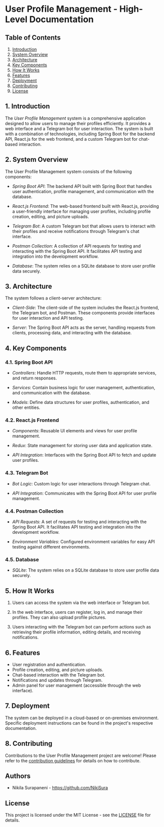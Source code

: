 # User Profile Management - High-Level Documentation

## Table of Contents

1. [Introduction](#1-introduction)
2. [System Overview](#2-system-overview)
3. [Architecture](#3-architecture)
4. [Key Components](#4-key-components)
5. [How It Works](#5-how-it-works)
6. [Features](#6-features)
7. [Deployment](#7-deployment)
8. [Contributing](#8-contributing)
9. [License](#9-license)

## 1. Introduction

The *User Profile Management* system is a comprehensive application designed to allow users to manage their profiles efficiently. It provides a web interface and a Telegram bot for user interaction. The system is built with a combination of technologies, including Spring Boot for the backend API, React.js for the web frontend, and a custom Telegram bot for chat-based interaction.

## 2. System Overview

The User Profile Management system consists of the following components:

- *Spring Boot API*: The backend API built with Spring Boot that handles user authentication, profile management, and communication with the database.

- *React.js Frontend*: The web-based frontend built with React.js, providing a user-friendly interface for managing user profiles, including profile creation, editing, and picture uploads.

- *Telegram Bot*: A custom Telegram bot that allows users to interact with their profiles and receive notifications through Telegram's chat interface.

- *Postman Collection*: A collection of API requests for testing and interacting with the Spring Boot API. It facilitates API testing and integration into the development workflow.

- *Database*: The system relies on a SQLite database to store user profile data securely.

## 3. Architecture

The system follows a client-server architecture:

- *Client-Side*: The client-side of the system includes the React.js frontend, the Telegram bot, and Postman. These components provide interfaces for user interaction and API testing.

- *Server*: The Spring Boot API acts as the server, handling requests from clients, processing data, and interacting with the database.

## 4. Key Components

### 4.1. Spring Boot API

- *Controllers*: Handle HTTP requests, route them to appropriate services, and return responses.

- *Services*: Contain business logic for user management, authentication, and communication with the database.

- *Models*: Define data structures for user profiles, authentication, and other entities.

### 4.2. React.js Frontend

- *Components*: Reusable UI elements and views for user profile management.

- *Redux*: State management for storing user data and application state.

- *API Integration*: Interfaces with the Spring Boot API to fetch and update user profiles.

### 4.3. Telegram Bot

- *Bot Logic*: Custom logic for user interactions through Telegram chat.

- *API Integration*: Communicates with the Spring Boot API for user profile management.

### 4.4. Postman Collection

- *API Requests*: A set of requests for testing and interacting with the Spring Boot API. It facilitates API testing and integration into the development workflow.

- *Environment Variables*: Configured environment variables for easy API testing against different environments.

### 4.5. Database

- *SQLite*: The system relies on a SQLite database to store user profile data securely.
  
## 5. How It Works

1. Users can access the system via the web interface or Telegram bot.

2. In the web interface, users can register, log in, and manage their profiles. They can also upload profile pictures.

3. Users interacting with the Telegram bot can perform actions such as retrieving their profile information, editing details, and receiving notifications.

## 6. Features

- User registration and authentication.
- Profile creation, editing, and picture uploads.
- Chat-based interaction with the Telegram bot.
- Notifications and updates through Telegram.
- Admin panel for user management (accessible through the web interface).

## 7. Deployment

The system can be deployed in a cloud-based or on-premises environment. Specific deployment instructions can be found in the project's respective documentation.

## 8. Contributing

Contributions to the User Profile Management project are welcome! Please refer to the [contribution guidelines](CONTRIBUTING.md) for details on how to contribute.

## Authors

- Nikila Surapaneni - https://github.com/NikiSura

## License

This project is licensed under the MIT License - see the [LICENSE](LICENSE) file for details.
